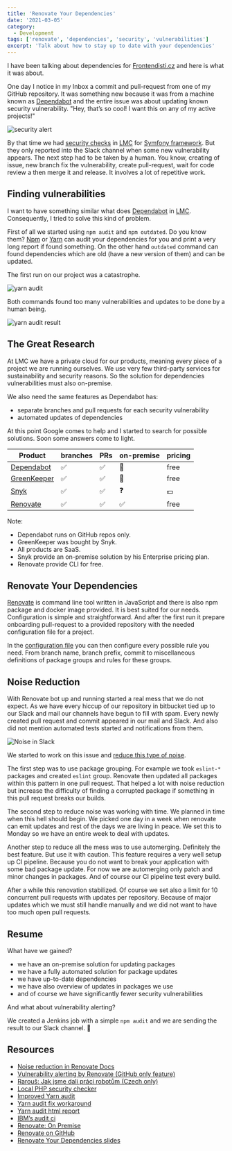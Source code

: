 ```yaml
---
title: 'Renovate Your Dependencies'
date: '2021-03-05'
category:
  - Development
tags: ['renovate', 'dependencies', 'security', 'vulnerabilities']
excerpt: 'Talk about how to stay up to date with your dependencies'
---
```


I have been talking about dependencies for [Frontendisti.cz][frontendisti] and
here is what it was about.

One day I notice in my Inbox a commit and pull-request from one of my GitHub
repository. It was something new because it was from a machine known as
[Dependabot][dependabot] and the entire issue was about updating known security
vulnerability. "Hey, that’s so cool! I want this on any of my active projects!"

![security alert](./github-dependabot.png 'Security alert from dependabot')

By that time we had
[security checks](https://github.com/FriendsOfPHP/security-advisories) in
[LMC][lmc] for [Symfony framework][symfony]. But they only reported into the
Slack channel when some new vulnerability appears. The next step had to be taken
by a human. You know, creating of issue, new branch fix the vulnerability,
create pull-request, wait for code review a then merge it and release. It
involves a lot of repetitive work.

## Finding vulnerabilities

I want to have something similar what does [Dependabot][dependabot] in
[LMC][lmc]. Consequently, I tried to solve this kind of problem.

First of all we started using `npm audit` and `npm outdated`. Do you know them?
[Npm][npm-audit] or [Yarn][yarn-audit] can audit your dependencies for you and
print a very long report if found something. On the other hand `outdated`
command can found dependencies which are old (have a new version of them) and
can be updated.

The first run on our project was a catastrophe.

![yarn audit](./audit.gif 'Running audit on our project')

Both commands found too many vulnerabilities and updates to be done by a human
being.

![yarn audit result](./audit-result.png 'Result of audit on our project')

## The Great Research

At LMC we have a private cloud for our products, meaning every piece of a
project we are running ourselves. We use very few third-party services for
sustainability and security reasons. So the solution for dependencies
vulnerabilities must also on-premise.

We also need the same features as Dependabot has:

- separate branches and pull requests for each security vulnerability
- automated updates of dependencies

At this point Google comes to help and I started to search for possible
solutions. Soon some answers come to light.

| Product                    | branches | PRs | on-premise | pricing |
| -------------------------- | -------- | --- | ---------- | ------- |
| [Dependabot][dependabot]   | ✅       | ✅  | 🚫         | free    |
| [GreenKeeper][greenkeeper] | ✅       | ✅  | 🚫         | free    |
| [Snyk][snyk]               | ✅       | ✅  | ❓         | 💵      |
| [Renovate][renovate]       | ✅       | ✅  | ✅         | free    |

Note:

- Dependabot runs on GitHub repos only.
- GreenKeeper was bought by Snyk.
- All products are SaaS.
- Snyk provide an on-premise solution by his Enterprise pricing plan.
- Renovate provide CLI for free.

## Renovate Your Dependencies

[Renovate][renovate] is command line tool written in JavaScript and there is
also npm package and docker image provided. It is best suited for our needs.
Configuration is simple and straightforward. And after the first run it prepare
onboarding pull-request to a provided repository with the needed configuration
file for a project.

In the [configuration file][renovate-configuration] you can then configure every
possible rule you need. From branch name, branch prefix, commit to miscellaneous
definitions of package groups and rules for these groups.

## Noise Reduction

With Renovate bot up and running started a real mess that we do not expect. As
we have every hiccup of our repository in bitbucket tied up to our Slack and
mail our channels have begun to fill with spam. Every newly created pull request
and commit appeared in our mail and Slack. And also did not mention automated
tests started and notifications from them.

![Noise in Slack](slack-noise-3.png 'Noise in Slack')

We started to work on this issue and [reduce this type of
noise][renovate-noise-reduction].

The first step was to use package grouping. For example we took `eslint-*`
packages and created `eslint` group. Renovate then updated all packages within
this pattern in one pull request. That helped a lot with noise reduction but
increase the difficulty of finding a corrupted package if something in this pull
request breaks our builds.

The second step to reduce noise was working with time. We planned in time when
this hell should begin. We picked one day in a week when renovate can emit
updates and rest of the days we are living in peace. We set this to Monday so we
have an entire week to deal with updates.

Another step to reduce all the mess was to use automerging. Definitely the best
feature. But use it with caution. This feature requires a very well setup up CI
pipeline. Because you do not want to break your application with some bad
package update. For now we are automerging only patch and minor changes in
packages. And of course our CI pipeline test every build.

After a while this renovation stabilized. Of course we set also a limit for 10
concurrent pull requests with updates per repository. Because of major updates
which we must still handle manually and we did not want to have too much open
pull requests.

## Resume

What have we gained?

- we have an on-premise solution for updating packages
- we have a fully automated solution for package updates
- we have up-to-date dependencies
- we have also overview of updates in packages we use
- and of course we have significantly fewer security vulnerabilities

And what about vulnerability alerting?

We created a Jenkins job with a simple `npm audit` and we are sending the result
to our Slack channel. 🎉

## Resources

- [Noise reduction in Renovate Docs][renovate-noise-reduction]
- [Vulnerability alerting by Renovate (GitHub only
  feature)][renovate-vulnerability-alerts]
- [Rarouš: Jak jsme dali práci robotům (Czech only)][rarous-prace-robotum]
- [Local PHP security checker][github-php-security-checker]
- [Improved Yarn audit][github-improved-yarn-audit]
- [Yarn audit fix workaround][dev-yarn-audit-fix]
- [Yarn audit html report][github-yarn-audit-html]
- [IBM’s audit ci][ibm-audit-ci]
- [Renovate: On Premise][renovate-on-premises]
- [Renovate on GitHub][github-renovate]
- [Renovate Your Dependencies slides][frontendisti-slides]

[frontendisti]: https://frontendisti.cz/
[dependabot]: https://dependabot.com/
[lmc]: https://www.lmc.eu/
[symfony]: https://symfony.com/
[npm-audit]: https://docs.npmjs.com/cli/v7/commands/npm-audit
[yarn-audit]: https://classic.yarnpkg.com/en/docs/cli/audit/
[greenkeeper]: https://greenkeeper.io/
[snyk]: https://snyk.io/
[renovate]: https://www.whitesourcesoftware.com/free-developer-tools/renovate/
[renovate-configuration]: https://docs.renovatebot.com/configuration-options/
[renovate-noise-reduction]: https://docs.renovatebot.com/noise-reduction/
[renovate-vulnerability-alerts]:
  https://docs.renovatebot.com/configuration-options/#vulnerabilityalerts
[rarous-prace-robotum]:
  https://www.rarous.net/weblog/2018/09/28/jak-jsme-dali-praci-robotum.html
[github-php-security-checker]:
  https://github.com/fabpot/local-php-security-checker
[github-improved-yarn-audit]: https://github.com/djfdyuruiry/improved-yarn-audit
[dev-yarn-audit-fix]: https://dev.to/antongolub/yarn-audit-fix-workaround-i2a
[github-yarn-audit-html]: https://github.com/davityavryan/yarn-audit-html
[ibm-audit-ci]: https://github.com/IBM/audit-ci
[renovate-on-premises]:
  https://www.whitesourcesoftware.com/free-developer-tools/renovate/on-premises
[github-renovate]: https://github.com/renovatebot/renovate
[frontendisti-slides]:
  https://frontendisti-renovate-your-dependencies.netlify.app/
